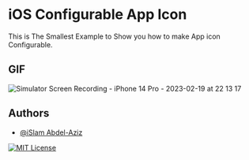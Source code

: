 
# iOS Configurable App Icon

This is The Smallest Example to Show you how to make App icon Configurable.

## GIF

![Simulator Screen Recording - iPhone 14 Pro - 2023-02-19 at 22 13 17](https://user-images.githubusercontent.com/30369440/219972843-7f1b120c-a0d2-4b25-a50f-496afecb1c87.gif)


## Authors

- [@iSlam Abdel-Aziz](https://github.com/IslamAbdelAziz)




[![MIT License](https://img.shields.io/badge/License-MIT-green.svg)](https://choosealicense.com/licenses/mit/)



